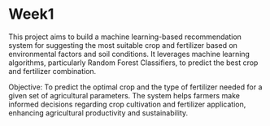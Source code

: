 # Week1
This project aims to build a machine learning-based recommendation system for suggesting the most suitable crop and fertilizer based on environmental factors and soil conditions. It leverages machine learning algorithms, particularly Random Forest Classifiers, to predict the best crop and fertilizer combination.

Objective:
To predict the optimal crop and the type of fertilizer needed for a given set of agricultural parameters. The system helps farmers make informed decisions regarding crop cultivation and fertilizer application, enhancing agricultural productivity and sustainability.
